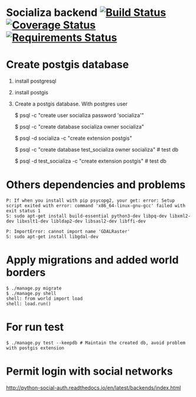 # Socializa backend [![Build Status](https://travis-ci.org/wadobo/socializa.svg?branch=master)](https://travis-ci.org/wadobo/socializa) [![Coverage Status](https://coveralls.io/repos/github/wadobo/socializa/badge.svg?branch=master)](https://coveralls.io/github/wadobo/socializa?branch=master) [![Requirements Status](https://requires.io/github/wadobo/socializa/requirements.svg?branch=master)](https://requires.io/github/wadobo/socializa/requirements/?branch=master)

# Create postgis database

1. install postgresql
2. install postgis

3. Create a postgis database. With postgres user
    
    $ psql -c "create user socializa password 'socializa'"
    
    $ psql -c "create database socializa owner socializa"
    
    $ psql -d socializa -c "create extension postgis"
    
    $ psql -c "create database test_socializa owner socializa" # test db
    
    $ psql -d test_socializa -c "create extension postgis" # test db

# Others dependencies and problems

    P: If when you install with pip psycopg2, your get: error: Setup script exited with error: command 'x86_64-linux-gnu-gcc' failed with exit status 1
    S: sudo apt-get install build-essential python3-dev libpq-dev libxml2-dev libxslt1-dev libldap2-dev libsasl2-dev libffi-dev

    P: ImportError: cannot import name 'GDALRaster'
    S: sudo apt-get install libgdal-dev

# Apply migrations and added world borders

    $ ./manage.py migrate
    $ ./manage.py shell
    shell: from world import load
    shell: load.run()

# For run test

    $ ./manage.py test --keepdb # Maintain the created db, avoid problem with postgis extension

# Permit login with social networks

http://python-social-auth.readthedocs.io/en/latest/backends/index.html
